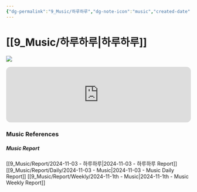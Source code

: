 ```yaml
---
{"dg-permalink":"9_Music/하루하루","dg-note-icon":"music","created-date":"2024-11-03 12:43:24 pm","date":"2024-11-03","type":"music","tags":["music"],"aliases":null,"title":"하루하루","music-url":"https://open.spotify.com/track/1L4d2lafz1odpIMe8va21X","album":"Stand Up (2008 빅뱅 3rd Mini Album)","album-release-date":"2008-08-08","album-url":"https://open.spotify.com/album/0NB6IIwQeRDzNFCU22LQto","cover":"![Stand Up (2008 빅뱅 3rd Mini Album)](https://i.scdn.co/image/ab67616d00001e02256b86508bfdc54899e4685e)","cover-url":"https://i.scdn.co/image/ab67616d00001e02256b86508bfdc54899e4685e","artists":"BIGBANG","added-at":"Sun Nov 03 2024 - 오후 12:43:43","rating":"⭐⭐⭐⭐⭐⭐⭐","dg-publish":true,"permalink":"/9_Music/하루하루/","dgPassFrontmatter":true,"noteIcon":"music"}
---
```


# [[9_Music/하루하루\|하루하루]]
![](https://i.scdn.co/image/ab67616d00001e02256b86508bfdc54899e4685e)


<div class="container-root"><span></span></div><div><div class="container-root"><iframe style="border-radius:12px" src="https://open.spotify.com/embed/track/1L4d2lafz1odpIMe8va21X?utm_source=generator" width="100%" height="152" frameborder="0" allowfullscreen="" allow="autoplay; clipboard-write; encrypted-media; fullscreen; picture-in-picture" loading="lazy"></iframe></div></div>











### Music References
##### Music Report
[[9_Music/Report/2024-11-03 - 하루하루\|2024-11-03 - 하루하루 Report]]
[[9_Music/Report/Daily/2024-11-03 - Music\|2024-11-03 - Music Daily Report]]
[[9_Music/Report/Weekly/2024-11-1th - Music\|2024-11-1th - Music Weekly Report]]






